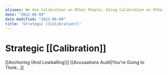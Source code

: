 ```yaml
---
aliases: We Use Calibration on Other People, Using Calibration on Other People, Using Calibration Strategically
date: "2022-06-09"
date modified: "2022-06-09"
title: 'Strategic [[Calibration]]'
---
```


# Strategic [[Calibration]]
[[Anchoring (And Lowballing)]]
[[Accusations Audit|You're Going to Think...]]

